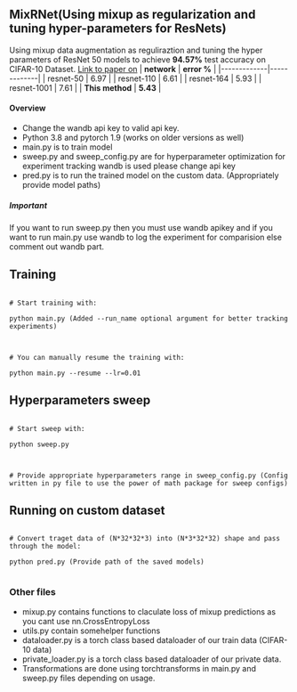 

## MixRNet(Using mixup as regularization and tuning hyper-parameters for ResNets)
Using mixup data augmentation as reguliraztion and tuning the hyper parameters of ResNet 50 models to achieve **94.57%** test accuracy on CIFAR-10 Dataset. [Link to paper on](https://arxiv.org/abs/2111.11616)
| **network** | **error %** | 
|-------------|-------------|
| resnet-50   | 6.97        | 
| resnet-110  | 6.61        |
| resnet-164  | 5.93        |
| resnet-1001 | 7.61        |
| **This method** | **5.43** |


#### Overview

 - Change the wandb api key to valid api key.
 - Python 3.8 and pytorch 1.9 (works on older versions as well)
 - main.py is to train model
 - sweep.py and sweep_config.py are for hyperparameter optimization for experiment tracking wandb is used please change api key
 - pred.py is to run the trained model on the custom data. (Appropriately provide model paths)


##### Important
If you want to run sweep.py then you must use wandb apikey and if you want to run main.py use wandb to log the experiment for comparision else comment out wandb part.

## Training

```

# Start training with:

python main.py (Added --run_name optional argument for better tracking experiments)

  

# You can manually resume the training with:

python main.py --resume --lr=0.01

```

## Hyperparameters sweep

```

# Start sweep with:

python sweep.py

  

# Provide appropriate hyperparameters range in sweep_config.py (Config written in py file to use the power of math package for sweep configs)

```

## Running on custom dataset

```

# Convert traget data of (N*32*32*3) into (N*3*32*32) shape and pass through the model:

python pred.py (Provide path of the saved models)


```

### Other files

- mixup.py contains functions to claculate loss of mixup predictions as you cant use nn.CrossEntropyLoss
- utils.py contain somehelper functions
- dataloader.py is a torch class based dataloader of our train data (CIFAR-10 data)
- private_loader.py is a torch class based dataloader of our private data.
- Transformations are done using torchtransforms in main.py and sweep.py files depending on usage.
